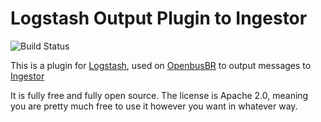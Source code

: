 # Logstash Output Plugin to Ingestor

![Build
Status](http://build-eu-00.elastic.co/view/LS%20Plugins/view/LS%20Outputs/job/logstash-plugin-output-kafka-unit/badge/icon)

This is a plugin for [Logstash](https://github.com/elastic/logstash), used on [OpenbusBR](https://github.com/Produban/OpenbusBR) to output messages to [Ingestor](https://github.com/Produban/OpenbusBR/tree/model-refactoring/openbus.ingestor)

It is fully free and fully open source. The license is Apache 2.0, meaning you are pretty much free to use it however you want in whatever way.
